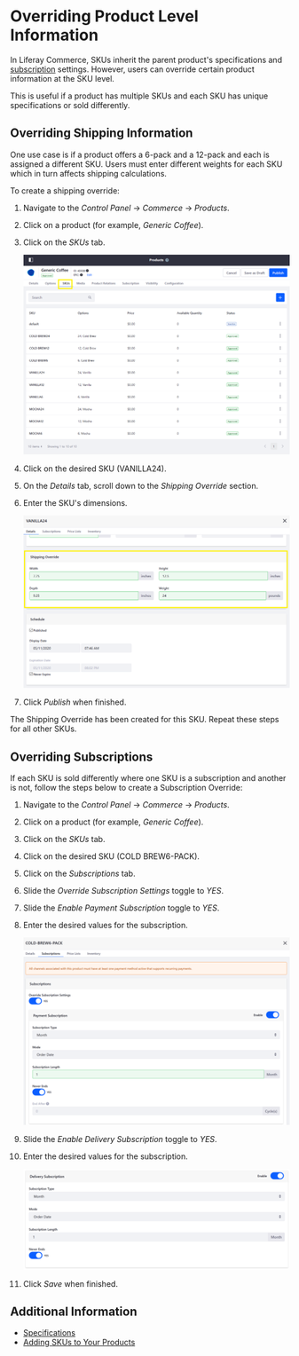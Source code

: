 # Overriding Product Level Information

In Liferay Commerce, SKUs inherit the parent product's specifications and [subscription](./enabling-subscriptions-for-a-product) settings. However, users can override certain product information at the SKU level.

This is useful if a product has multiple SKUs and each SKU has unique specifications or sold differently.

## Overriding Shipping Information

One use case is if a product offers a 6-pack and a 12-pack and each is assigned a different SKU. Users must enter different weights for each SKU which in turn affects shipping calculations.

To create a shipping override:

1. Navigate to the _Control Panel_ &rarr; _Commerce_ &rarr; _Products_.
1. Click on a product (for example, _Generic Coffee_).
1. Click on the _SKUs_ tab.

    ![Configure overrides on the SKUs tab](./overriding-product-level-information/images/01.png)

1. Click on the desired SKU (VANILLA24).
1. On the _Details_ tab, scroll down to the _Shipping Override_ section.
1. Enter the SKU's dimensions.

    ![Enter the dimensions](./overriding-product-level-information/images/02.png)

1. Click _Publish_ when finished.

The Shipping Override has been created for this SKU. Repeat these steps for all other SKUs.

## Overriding Subscriptions

If each SKU is sold differently where one SKU is a subscription and another is not, follow the steps below to create a Subscription Override:

1. Navigate to the _Control Panel_ &rarr; _Commerce_ &rarr; _Products_.
1. Click on a product (for example, _Generic Coffee_).
1. Click on the _SKUs_ tab.
1. Click on the desired SKU (COLD BREW6-PACK).
1. Click on the _Subscriptions_ tab.
1. Slide the _Override Subscription Settings_ toggle to _YES_.
1. Slide the _Enable Payment Subscription_ toggle to _YES_.
1. Enter the desired values for the subscription.

    ![Enter the dimensions](./overriding-product-level-information/images/03.png)

1. Slide the _Enable Delivery Subscription_ toggle to _YES_.
1. Enter the desired values for the subscription.

    ![Enter the dimensions](./overriding-product-level-information/images/04.png)

1. Click _Save_ when finished.

## Additional Information

* [Specifications](./specifications.md)
* [Adding SKUs to Your Products](./adding-skus-to-your-products.md)
